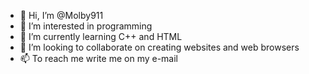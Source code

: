- 👋 Hi, I’m @Molby911
- 👀 I’m interested in programming
- 🌱 I’m currently learning C++ and HTML
- 💞️ I’m looking to collaborate on creating websites and web browsers
- 📫 To reach me write me on my e-mail

<!---
Molby911/Molby911 is a ✨ special ✨ repository because its `README.md` (this file) appears on your GitHub profile.
You can click the Preview link to take a look at your changes.
--->
